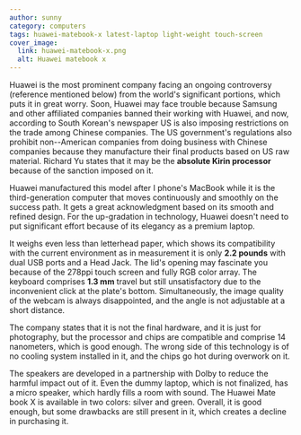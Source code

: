 ```yaml
---
author: sunny
category: computers
tags: huawei-matebook-x latest-laptop light-weight touch-screen
cover_image:
  link: huawei-matebook-x.png
  alt: Huawei matebook x
---
```

Huawei is the most prominent company facing an ongoing controversy (reference mentioned below) from the world's significant portions, which puts it in great worry. Soon, Huawei may face trouble because Samsung and other affiliated companies banned their working with Huawei, and now, according to South Korean's newspaper US is also imposing restrictions on the trade among Chinese companies. The US government's regulations also prohibit non--American companies from doing business with Chinese companies because they manufacture their final products based on US raw material. Richard Yu states that it may be the **absolute Kirin processor** because of the sanction imposed on it.

Huawei manufactured this model after I phone's MacBook while it is the third-generation computer that moves continuously and smoothly on the success path. It gets a great acknowledgment based on its smooth and refined design. For the up-gradation in technology, Huawei doesn't need to put significant effort because of its elegancy as a premium laptop.

It weighs even less than letterhead paper, which shows its compatibility with the current environment as in measurement it is only **2.2 pounds** with dual USB ports and a Head Jack. The lid's opening may fascinate you because of the 278ppi touch screen and fully RGB color array. The keyboard comprises **1.3 mm** travel but still unsatisfactory due to the inconvenient click at the plate's bottom. Simultaneously, the image quality of the webcam is always disappointed, and the angle is not adjustable at a short distance.

The company states that it is not the final hardware, and it is just for photography, but the processor and chips are compatible and comprise 14 nanometers, which is good enough. The wrong side of this technology is of no cooling system installed in it, and the chips go hot during overwork on it.

The speakers are developed in a partnership with Dolby to reduce the harmful impact out of it. Even the dummy laptop, which is not finalized, has a micro speaker, which hardly fills a room with sound. The Huawei Mate book X is available in two colors: silver and green. Overall, it is good enough, but some drawbacks are still present in it, which creates a decline in purchasing it.

